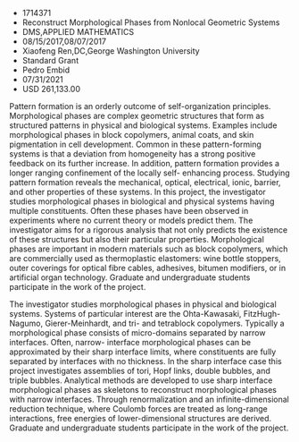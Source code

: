 
* 1714371
* Reconstruct Morphological Phases from Nonlocal Geometric Systems
* DMS,APPLIED MATHEMATICS
* 08/15/2017,08/07/2017
* Xiaofeng Ren,DC,George Washington University
* Standard Grant
* Pedro Embid
* 07/31/2021
* USD 261,133.00

Pattern formation is an orderly outcome of self-organization principles.
Morphological phases are complex geometric structures that form as structured
patterns in physical and biological systems. Examples include morphological
phases in block copolymers, animal coats, and skin pigmentation in cell
development. Common in these pattern-forming systems is that a deviation from
homogeneity has a strong positive feedback on its further increase. In addition,
pattern formation provides a longer ranging confinement of the locally self-
enhancing process. Studying pattern formation reveals the mechanical, optical,
electrical, ionic, barrier, and other properties of these systems. In this
project, the investigator studies morphological phases in biological and
physical systems having multiple constituents. Often these phases have been
observed in experiments where no current theory or models predict them. The
investigator aims for a rigorous analysis that not only predicts the existence
of these structures but also their particular properties. Morphological phases
are important in modern materials such as block copolymers, which are
commercially used as thermoplastic elastomers: wine bottle stoppers, outer
coverings for optical fibre cables, adhesives, bitumen modifiers, or in
artificial organ technology. Graduate and undergraduate students participate in
the work of the project.

The investigator studies morphological phases in physical and biological
systems. Systems of particular interest are the Ohta-Kawasaki, FitzHugh-Nagumo,
Gierer-Meinhardt, and tri- and tetrablock copolymers. Typically a morphological
phase consists of micro-domains separated by narrow interfaces. Often, narrow-
interface morphological phases can be approximated by their sharp interface
limits, where constituents are fully separated by interfaces with no thickness.
In the sharp interface case this project investigates assemblies of tori, Hopf
links, double bubbles, and triple bubbles. Analytical methods are developed to
use sharp interface morphological phases as skeletons to reconstruct
morphological phases with narrow interfaces. Through renormalization and an
infinite-dimensional reduction technique, where Coulomb forces are treated as
long-range interactions, free energies of lower-dimensional structures are
derived. Graduate and undergraduate students participate in the work of the
project.
